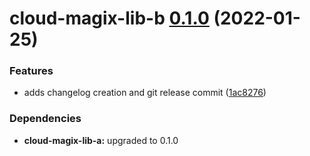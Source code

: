 # cloud-magix-lib-b [0.1.0](https://github/cloud-magix/monorepo-copier-prototype/compare/cloud-magix-lib-b@0.0.0...cloud-magix-lib-b@0.1.0) (2022-01-25)


### Features

* adds changelog creation and git release commit ([1ac8276](https://github/cloud-magix/monorepo-copier-prototype/commit/1ac8276ba1f220876fc9c275d411e2d68c69c0a8))





### Dependencies

* **cloud-magix-lib-a:** upgraded to 0.1.0
